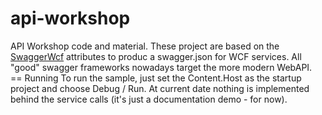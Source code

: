 # api-workshop
API Workshop code and material. These project are based on the [SwaggerWcf](https://github.com/abelsilva/swaggerwcf) attributes to produc a swagger.json for WCF services. All "good" swagger frameworks nowadays target the more modern WebAPI.
== Running
To run the sample, just set the Content.Host as the startup project and choose Debug / Run. At current date nothing is implemented behind the service calls (it's just a documentation demo - for now).
